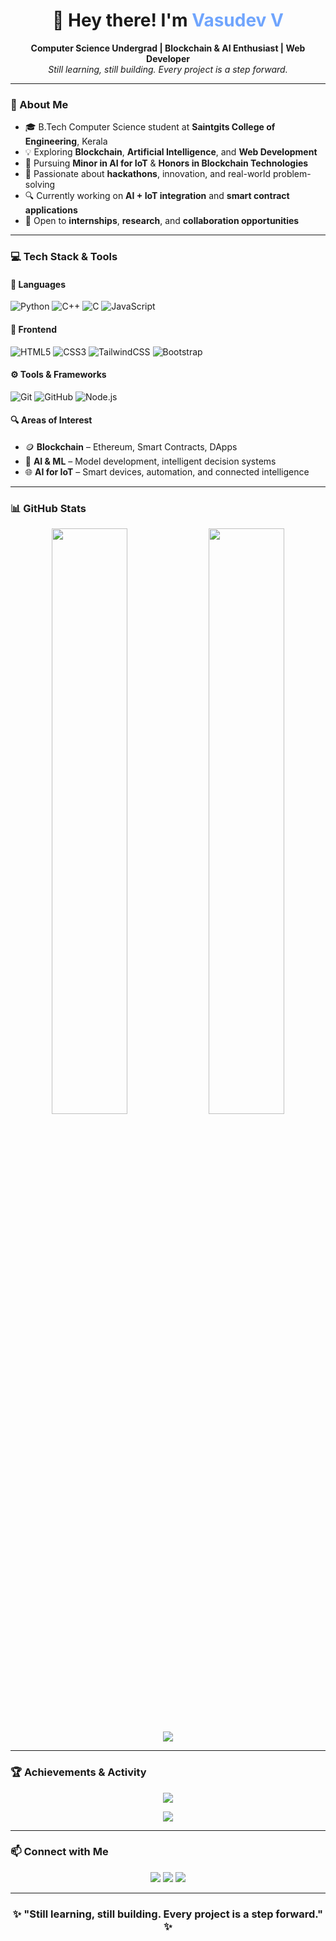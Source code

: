 <h1 align="center">👋 Hey there! I'm <span style="color:#70a5fd;">Vasudev V</span></h1>

<p align="center">
  <b>Computer Science Undergrad | Blockchain & AI Enthusiast | Web Developer</b><br>
  <em>Still learning, still building. Every project is a step forward.</em>
</p>

---

### 🧠 About Me

- 🎓 B.Tech Computer Science student at **Saintgits College of Engineering**, Kerala  
- 💡 Exploring **Blockchain**, **Artificial Intelligence**, and **Web Development**  
- 🧠 Pursuing **Minor in AI for IoT** & **Honors in Blockchain Technologies**  
- 🚀 Passionate about **hackathons**, innovation, and real-world problem-solving  
- 🔍 Currently working on **AI + IoT integration** and **smart contract applications**  
- 🤝 Open to **internships**, **research**, and **collaboration opportunities**

---

### 💻 Tech Stack & Tools

#### 🧩 Languages  
![Python](https://img.shields.io/badge/Python-3776AB?style=for-the-badge&logo=python&logoColor=white)
![C++](https://img.shields.io/badge/C++-00599C?style=for-the-badge&logo=cplusplus&logoColor=white)
![C](https://img.shields.io/badge/C-A8B9CC?style=for-the-badge&logo=c&logoColor=white)
![JavaScript](https://img.shields.io/badge/JavaScript-F7DF1E?style=for-the-badge&logo=javascript&logoColor=black)

#### 🎨 Frontend  
![HTML5](https://img.shields.io/badge/HTML5-E34F26?style=for-the-badge&logo=html5&logoColor=white)
![CSS3](https://img.shields.io/badge/CSS3-1572B6?style=for-the-badge&logo=css3&logoColor=white)
![TailwindCSS](https://img.shields.io/badge/TailwindCSS-38B2AC?style=for-the-badge&logo=tailwind-css&logoColor=white)
![Bootstrap](https://img.shields.io/badge/Bootstrap-7952B3?style=for-the-badge&logo=bootstrap&logoColor=white)

#### ⚙️ Tools & Frameworks  
![Git](https://img.shields.io/badge/Git-F05033?style=for-the-badge&logo=git&logoColor=white)
![GitHub](https://img.shields.io/badge/GitHub-181717?style=for-the-badge&logo=github&logoColor=white)
![Node.js](https://img.shields.io/badge/Node.js-339933?style=for-the-badge&logo=node.js&logoColor=white)

#### 🔍 Areas of Interest  
- 🪙 **Blockchain** – Ethereum, Smart Contracts, DApps  
- 🤖 **AI & ML** – Model development, intelligent decision systems  
- 🌐 **AI for IoT** – Smart devices, automation, and connected intelligence  

---

### 📊 GitHub Stats

<p align="center">
  <img width="49%" src="https://github-readme-stats.vercel.app/api?username=Vasu-uu&show_icons=true&theme=tokyonight&hide_border=true" />
  <img width="49%" src="https://github-readme-streak-stats.herokuapp.com/?user=Vasu-uu&theme=tokyonight&hide_border=true" />
</p>

<p align="center">
  <img src="https://github-readme-stats.vercel.app/api/top-langs/?username=Vasu-uu&layout=compact&theme=tokyonight&hide_border=true" />
</p>

---

### 🏆 Achievements & Activity

<p align="center">
  <img src="https://github-profile-trophy.vercel.app/?username=Vasu-uu&theme=tokyonight&no-frame=true&no-bg=true&row=1&column=6" />
</p>

<p align="center">
  <img src="https://github-readme-activity-graph.vercel.app/graph?username=Vasu-uu&theme=tokyo-night" />
</p>

---

### 📫 Connect with Me

<p align="center">
  <a href="https://github.com/Vasu-uu"><img src="https://img.shields.io/badge/GitHub-100000?style=for-the-badge&logo=github&logoColor=white"/></a>
  <a href="https://linkedin.com/in/vasudev-v-"><img src="https://img.shields.io/badge/LinkedIn-0077B5?style=for-the-badge&logo=linkedin&logoColor=white"/></a>
  <a href="mailto:vasudev20057d@gmail.com"><img src="https://img.shields.io/badge/Email-D14836?style=for-the-badge&logo=gmail&logoColor=white"/></a>
</p>

---

<h3 align="center">✨ "Still learning, still building. Every project is a step forward." ✨</h3>
